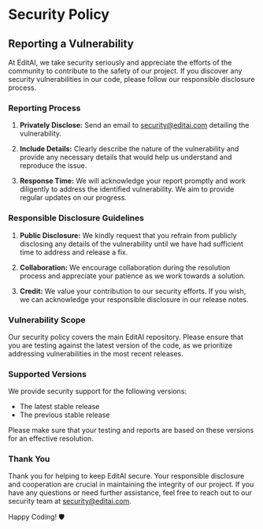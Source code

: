 # Security Policy

## Reporting a Vulnerability

At EditAI, we take security seriously and appreciate the efforts of the community to contribute to the safety of our project. If you discover any security vulnerabilities in our code, please follow our responsible disclosure process.

### Reporting Process

1. **Privately Disclose:** Send an email to [security@editai.com](mailto:jashduddu@gmail.com) detailing the vulnerability.

2. **Include Details:** Clearly describe the nature of the vulnerability and provide any necessary details that would help us understand and reproduce the issue.

3. **Response Time:** We will acknowledge your report promptly and work diligently to address the identified vulnerability. We aim to provide regular updates on our progress.

### Responsible Disclosure Guidelines

1. **Public Disclosure:** We kindly request that you refrain from publicly disclosing any details of the vulnerability until we have had sufficient time to address and release a fix.

2. **Collaboration:** We encourage collaboration during the resolution process and appreciate your patience as we work towards a solution.

3. **Credit:** We value your contribution to our security efforts. If you wish, we can acknowledge your responsible disclosure in our release notes.

### Vulnerability Scope

Our security policy covers the main EditAI repository. Please ensure that you are testing against the latest version of the code, as we prioritize addressing vulnerabilities in the most recent releases.

### Supported Versions

We provide security support for the following versions:

- The latest stable release
- The previous stable release

Please make sure that your testing and reports are based on these versions for an effective resolution.

### Thank You

Thank you for helping to keep EditAI secure. Your responsible disclosure and cooperation are crucial in maintaining the integrity of our project. If you have any questions or need further assistance, feel free to reach out to our security team at [security@editai.com](mailto:jashduddu@gmail.com).

Happy Coding! 🛡️
